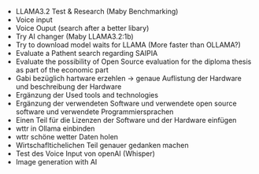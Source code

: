 - LLAMA3.2 Test & Research (Maby Benchmarking)
- Voice input
- Voice Ouput (search after a better libary)
- Try AI changer (Maby LLAMA3.2:1b)
- Try to download model waits for LLAMA (More faster than OLLAMA?)
- Evaluate a Pathent search regarding SAIPIA 
- Evaluate the possibility of Open Source evaluation for the diploma thesis as part of the economic part 
- Gabi bezüglich hartware erzehlen -> genaue Auflistung der Hardware und beschreibung der Hardware
- Ergänzung der Used tools and technologies
- Ergänzung der verwendeten Software und verwendete open source software und verwendete Programmiersprachen  
- Einen Teil für die Lizenzen der Software und der Hardware einfügen
- wttr in Ollama einbinden 
- wttr schöne wetter Daten holen 
- Wirtschafltichelichen Teil genauer gedanken machen 
- Test des Voice Input von openAI (Whisper)
- Image generation with AI